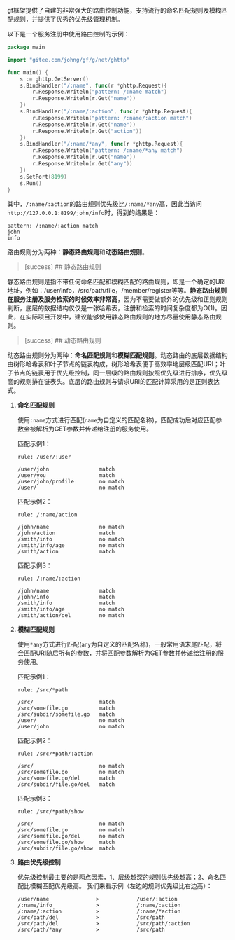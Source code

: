 gf框架提供了自建的非常强大的路由控制功能，支持流行的命名匹配规则及模糊匹配规则，并提供了优秀的优先级管理机制。

以下是一个服务注册中使用路由控制的示例：
```go
package main

import "gitee.com/johng/gf/g/net/ghttp"

func main() {
    s := ghttp.GetServer()
    s.BindHandler("/:name", func(r *ghttp.Request){
    	r.Response.Writeln("pattern: /:name match")
        r.Response.Writeln(r.Get("name"))
    })
    s.BindHandler("/:name/:action", func(r *ghttp.Request){
        r.Response.Writeln("pattern: /:name/:action match")
        r.Response.Writeln(r.Get("name"))
        r.Response.Writeln(r.Get("action"))
    })
    s.BindHandler("/:name/*any", func(r *ghttp.Request){
        r.Response.Writeln("pattern: /:name/*any match")
        r.Response.Writeln(r.Get("name"))
        r.Response.Writeln(r.Get("any"))
    })
    s.SetPort(8199)
    s.Run()
}
```
其中，```/:name/:action```的路由规则优先级比```/:name/*any```高，因此当访问 ```http://127.0.0.1:8199/john/info```时，得到的结果是：
```
pattern: /:name/:action match
john
info
```



路由规则分为两种：**静态路由规则**和**动态路由规则**。

>[success] ## 静态路由规则

静态路由规则是指不带任何命名匹配和模糊匹配的路由规则，即是一个确定的URI地址，例如：/user/info，/src/path/file，/member/register等等。**静态路由规则在服务注册及服务检索的时候效率非常高**，因为不需要做额外的优先级和正则规则判断，底层的数据结构仅仅是一张哈希表，注册和检索的时间复杂度都为O(1)。因此，在实际项目开发中，建议能够使用静态路由规则的地方尽量使用静态路由规则。


>[success] ## 动态路由规则

动态路由规则分为两种：**命名匹配规则**和**模糊匹配规则**。动态路由的底层数据结构由树形哈希表和叶子节点的链表构成，树形哈希表便于高效率地层级匹配URI；叶子节点的链表用于优先级控制，同一层级的路由规则按照优先级进行排序，优先级高的规则排在链表头。底层的路由规则与请求URI的匹配计算采用的是正则表达式。

1. **命名匹配规则**

    使用```:name```方式进行匹配(```name```为自定义的匹配名称)，匹配成功后对应匹配参数会被解析为GET参数并传递给注册的服务使用。

    匹配示例1：
    ```shell
    rule: /user/:user

    /user/john                match
    /user/you                 match
    /user/john/profile        no match
    /user/                    no match
    ```
    匹配示例2：
    ```shell
    rule: /:name/action

    /john/name                no match
    /john/action              match
    /smith/info               no match
    /smith/info/age           no match
    /smith/action             match
    ```
    匹配示例3：
    ```shell
    rule: /:name/:action

    /john/name                match
    /john/info                match
    /smith/info               match
    /smith/info/age           no match
    /smith/action/del         no match
    ```

1. **模糊匹配规则**

    使用```*any```方式进行匹配(```any```为自定义的匹配名称)，一般常用语末尾匹配，将会匹配URI随后所有的参数，并将匹配参数解析为GET参数并传递给注册的服务使用。

    匹配示例1：
    ```shell
    rule: /src/*path

    /src/                     match
    /src/somefile.go          match
    /src/subdir/somefile.go   match
    /user/                    no match
    /user/john                no match
    ```
    匹配示例2：
    ```shell
    rule: /src/*path/:action

    /src/                     no match
    /src/somefile.go          no match
    /src/somefile.go/del      match
    /src/subdir/file.go/del   match
    ```
    匹配示例3：
    ```shell
    rule: /src/*path/show

    /src/                     no match
    /src/somefile.go          no match
    /src/somefile.go/del      no match
    /src/somefile.go/show     match
    /src/subdir/file.go/show  match
    ```

1. **路由优先级控制**

    优先级控制最主要的是两点因素，1、层级越深的规则优先级越高；2、命名匹配比模糊匹配优先级高。
    我们来看示例（左边的规则优先级比右边高）：
    ```shell
    /user/name               >            /user/:action
    /:name/info              >            /:name/:action
    /:name/:action           >            /:name/*action
    /src/path/del            >            /src/path
    /src/path/del            >            /src/path/:action
    /src/path/*any           >            /src/path
    ```
